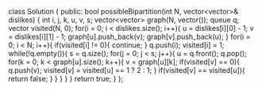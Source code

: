 class Solution {
public:
bool possibleBipartition(int N, vector<vector<int>>& dislikes) {
int i, j, k, u, v, s;
vector<vector<int>> graph(N, vector<int>());
queue<int> q;
vector<int> visited(N, 0);
for(i = 0; i < dislikes.size(); i++){
u = dislikes[i][0] - 1;
v = dislikes[i][1] - 1;
graph[u].push_back(v);
graph[v].push_back(u);
}
for(i = 0; i < N; i++){
if(visited[i] != 0){
continue;
}
q.push(i);
visited[i] = 1;
while(!q.empty()){
s = q.size();
for(j = 0; j < s; j++){
u = q.front();
q.pop();
for(k = 0; k < graph[u].size(); k++){
v = graph[u][k];
if(visited[v] == 0){
q.push(v);
visited[v] = visited[u] == 1 ? 2 : 1;
}
if(visited[v] == visited[u]){
return false;
}
}
}
}
}
return true;
}
};
